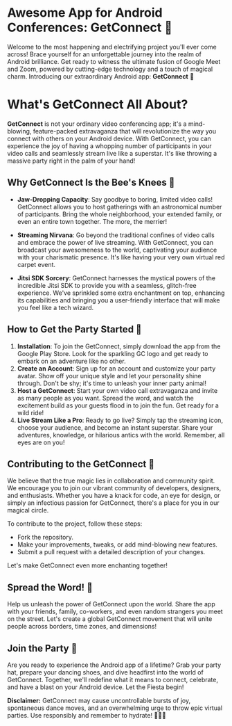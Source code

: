 # Awesome App for Android Conferences:  GetConnect 🎉

Welcome to the most happening and electrifying project you'll ever come across! Brace yourself for an unforgettable journey into the realm of Android brilliance. Get ready to witness the ultimate fusion of Google Meet and Zoom, powered by cutting-edge technology and a touch of magical charm. Introducing our extraordinary Android app: **GetConnect** 🎉

# What's GetConnect All About?

**GetConnect** is not your ordinary video conferencing app; it's a mind-blowing, feature-packed extravaganza that will revolutionize the way you connect with others on your Android device. With GetConnect, you can experience the joy of having a whopping number of participants in your video calls and seamlessly stream live like a superstar. It's like throwing a massive party right in the palm of your hand!

## Why GetConnect Is the Bee's Knees 🐝

 - **Jaw-Dropping Capacity**: Say goodbye to boring, limited video calls! GetConnect allows you to host gatherings with an astronomical number of participants. Bring the whole neighborhood, your extended family, or even an entire town together. The more, the merrier!
 
 - **Streaming Nirvana**: Go beyond the traditional confines of video calls and embrace the power of live streaming. With GetConnect, you can broadcast your awesomeness to the world, captivating your audience with your charismatic presence. It's like having your very own virtual red carpet event.
 - **Jitsi SDK Sorcery**: GetConnect harnesses the mystical powers of the incredible Jitsi SDK to provide you with a seamless, glitch-free experience. We've sprinkled some extra enchantment on top, enhancing its capabilities and bringing you a user-friendly interface that will make you feel like a tech wizard.

## How to Get the Party Started 🎊

 1. **Installation**: To join the GetConnect, simply download the app from the Google Play Store. Look for the sparkling GC logo and get ready to embark on an adventure like no other.
 2. **Create an Account**: Sign up for an account and customize your party avatar. Show off your unique style and let your personality shine through. Don't be shy; it's time to unleash your inner party animal!
 3. **Host a GetConnect**: Start your own video call extravaganza and invite as many people as you want. Spread the word, and watch the excitement build as your guests flood in to join the fun. Get ready for a wild ride!
 4. **Live Stream Like a Pro**: Ready to go live? Simply tap the streaming icon, choose your audience, and become an instant superstar. Share your adventures, knowledge, or hilarious antics with the world. Remember, all eyes are on you!

## Contributing to the GetConnect 🙌

We believe that the true magic lies in collaboration and community spirit. We encourage you to join our vibrant community of developers, designers, and enthusiasts. Whether you have a knack for code, an eye for design, or simply an infectious passion for GetConnect, there's a place for you in our magical circle.

To contribute to the project, follow these steps:

 - Fork the repository.
 - Make your improvements, tweaks, or add mind-blowing new features.
 - Submit a pull request with a detailed description of your changes.

Let's make GetConnect even more enchanting together!

## Spread the Word! 📢

Help us unleash the power of GetConnect upon the world. Share the app with your friends, family, co-workers, and even random strangers you meet on the street. Let's create a global GetConnect movement that will unite people across borders, time zones, and dimensions!

## Join the Party 🎉

Are you ready to experience the Android app of a lifetime? Grab your party hat, prepare your dancing shoes, and dive headfirst into the world of GetConnect. Together, we'll redefine what it means to connect, celebrate, and have a blast on your Android device. Let the Fiesta begin!

**Disclaimer:** GetConnect may cause uncontrollable bursts of joy, spontaneous dance moves, and an overwhelming urge to throw epic virtual parties. Use responsibly and remember to hydrate! 💃🕺🥳


